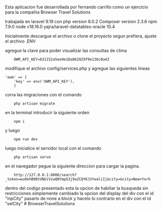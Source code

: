 Esta aplicacion fue desarrollada por fernando carrillo como un ejercicio para la compañia Browser Travel Solutions

trabajada en laravel 9.19
con php version 8.0.2
Composer version 2.3.6
npm 7.9.0
node v18.16.0
yajra/laravel-datatables-oracle 10.4

Inicialmente descargue el archivo o clone el proyecto segun prefiera, ajuste el archivo .ENV 

agregue la clave para poder visualizar las consultas de clima 

        OWM_API_KEY=631152a5ee9e18a862829f9e136c0a43

modifique el archivo config/services.php y agregue las siguientes lineas

    'owm' => [
        'key' => env('OWM_API_KEY'),
        ]

corra las migraciones con el comando 

        php artisan migrate       

en la terminal introducir la siguiente orden

        npm i 

y luego 

        npm run dev

luego inicialice el servidor local con el comando 

        php artisan serve

en el navegador pegue la siguiente direccion para cargar la pagina.

        http://127.0.0.1:8000/search?_token=wu0ehB9BtUNUiVzwQNYmpG3j9aZCQYKJSYwaliIj&city=&city=New+York



dentro del codigo presentado esta la opcion de habiliar la busqueda sin restricciones simplemente cambiado la opcion del display del div con el id "inpCity" pasarlo de none a block y hacelo lo contrario en el div con el id "selCity" 
#   B r o w s e r T r a v e l S o l u t i o n s 
 
 
